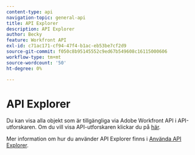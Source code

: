 ```yaml
---
content-type: api
navigation-topic: general-api
title: API Explorer
description: API Explorer
author: Becky
feature: Workfront API
exl-id: c71ac171-cf94-47f4-b1ac-eb53be7cf2d9
source-git-commit: f050c8b95145552c9ed67b549608c16115000606
workflow-type: tm+mt
source-wordcount: '50'
ht-degree: 0%

---
```



# API Explorer

Du kan visa alla objekt som är tillgängliga via Adobe Workfront API i API-utforskaren. Om du vill visa API-utforskaren klickar du på [här](https://one.workfront.com/s/api-explorer).

Mer information om hur du använder API Explorer finns i [Använda API Explorer](../../wf-api/general/using-api-explorer.md).
